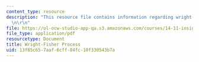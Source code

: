 ```yaml
---
content_type: resource
description: "This resource file contains information regarding wright-fisher process.\r\
  \n\r\n"
file: https://ol-ocw-studio-app-qa.s3.amazonaws.com/courses/14-11-insights-from-game-theory-into-social-behavior-fall-2013/13f85c657aaf6cff84fc10f330543b7a_MIT14_11F13_Wright_Fisher.pdf
file_type: application/pdf
resourcetype: Document
title: Wright-Fisher Process
uid: 13f85c65-7aaf-6cff-84fc-10f330543b7a
---
```

